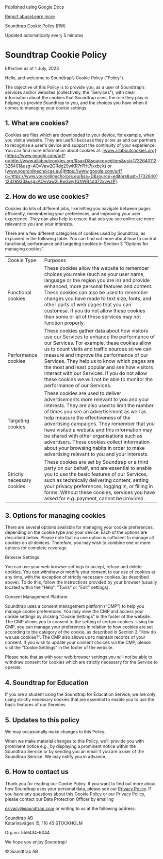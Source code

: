 Published using Google Docs

[Report abuse](https://drive.google.com/abuse?id=AKkXjoylEyV-_ZdMQGHWMy7a2GbF-bnUHr8CnDlAiIR6h-yn2epXAEVv8buZF7gkkd0Pnpd6a5jCGo4S3fX7TMs:0&docurl=https://docs.google.com/document/d/e/2PACX-1vSzR98HcSfgGp5PvZbh6J6BkcSIsbZ6FZnZ1dwxOc0COcfliSz62W30vUcnpH1Q_TmbEApie9V5XZu7/pub)[Learn more](https://support.google.com/docs/answer/183965 "Learn more")

Soundtrap Cookie Policy (RW)

Updated automatically every 5 minutes

Soundtrap Cookie Policy
=======================

Effective as of 1 July, 2023

Hello, and welcome to Soundtrap’s Cookie Policy (“Policy”).

The objective of this Policy is to provide you, as a user of Soundtrap’s services and/or websites (collectively, the “Services”), with clear information about the cookies that Soundtrap uses, the role they play in helping us provide Soundtrap to you, and the choices you have when it comes to managing your cookie settings.

1\. What are cookies?
---------------------

Cookies are files which are downloaded to your device, for example, when you visit a website. They are useful because they allow us and our partners to recognise a user's device and support the continuity of your experience. You can find more information about cookies at: [www.allaboutcookies.org](https://www.google.com/url?q=http://www.allaboutcookies.org/&sa=D&source=editors&ust=1732640112326401&usg=AOvVaw2GRdg29wKR7rPHt7ixxbcX) or [www.youronlinechoices.eu](https://www.google.com/url?q=https://www.youronlinechoices.eu/&sa=D&source=editors&ust=1732640112326923&usg=AOvVaw2LRw3wy1GXWB4d372xvwzP).

2\. How do we use cookies?
--------------------------

Cookies do lots of different jobs, like letting you navigate between pages efficiently, remembering your preferences, and improving your user experience. They can also help to ensure that ads you see online are more relevant to you and your interests.

There are a few different categories of cookies used by Soundtrap, as explained in the following table. You can find out more about how to control functional, performance and targeting cookies in Section 3 “Options for managing cookies”.

|     |     |
| --- | --- |
| Cookie Type | Purposes |
| Functional cookies | These cookies allow the website to remember choices you make (such as your user name, language or the region you are in) and provide enhanced, more personal features and content. These cookies can also be used to remember changes you have made to text size, fonts, and other parts of web pages that you can customise. If you do not allow these cookies then some or all of these services may not function properly. |
| Performance cookies | These cookies gather data about how visitors use our Services to enhance the performance of our Services. For example, these cookies allow us to count visits and traffic sources so we can measure and improve the performance of our Services. They help us to know which pages are the most and least popular and see how visitors interact with our Services. If you do not allow these cookies we will not be able to monitor the performance of our Services. |
| Targeting cookies | These cookies are used to deliver advertisements more relevant to you and your interests. They are also used to limit the number of times you see an advertisement as well as help measure the effectiveness of the advertising campaigns. They remember that you have visited a website and this information may be shared with other organisations such as advertisers. These cookies collect information about your browsing habits in order to make advertising relevant to you and your interests. |
| Strictly necessary cookies | These cookies are set by Soundtrap or a third party on our behalf, and are essential to enable you to use the basic features of our Services, such as technically delivering content, setting your privacy preferences, logging in, or filling in forms. Without these cookies, services you have asked for e.g. payment, cannot be provided. |

3\. Options for managing cookies
--------------------------------

There are several options available for managing your cookie preferences, depending on the cookie type and your device. Each of the options are described below. Please note that no one option is sufficient to manage all cookies on all devices. Therefore, you may wish to combine one or more options for complete coverage.

Browser Settings

You can use your web browser settings to accept, refuse and delete cookies. You can withdraw or modify your consent to our use of cookies at any time, with the exception of strictly necessary cookies (as described above). To do this, follow the instructions provided by your browser (usually located within the "Help", "Tools" or "Edit" settings).

Consent Management Platform

Soundtrap uses a consent management platform ("CMP") to help you manage cookie preferences. You may view the CMP and access your cookie settings by clicking “Cookie Settings” in the footer of the website. The CMP allows you to consent to the setting of certain cookies. Using the CMP, you can manage your preferences in relation to how cookies are set according to the category of the cookie, as described in Section 2 “How do we use cookies?”. The CMP also allows us to maintain records of your consent. If you wish to update your consent choices via the CMP, please visit the “Cookie Settings” in the footer of the website.

Please note that as with your web browser settings you will not be able to withdraw consent for cookies which are strictly necessary for the Service to operate.

4\. Soundtrap for Education
---------------------------

If you are a student using the Soundtrap for Education Service, we are only using strictly necessary cookies that are essential to enable you to use the basic features of our Services.

5\. Updates to this policy
--------------------------

We may occasionally make changes to this Policy.

When we make material changes to this Policy, we'll provide you with prominent notice e.g., by displaying a prominent notice within the Soundtrap Service or by sending you an email if you are a user of the Soundtrap Service. We may notify you in advance.

6\. How to contact us
---------------------

Thank you for reading our Cookie Policy. If you want to find out more about how Soundtrap uses your personal data, please see our [Privacy Policy](https://www.google.com/url?q=https://www.soundtrap.com/legal/privacy_world&sa=D&source=editors&ust=1732640112333331&usg=AOvVaw0VpnZt1lpVqL6ndBKY0CNw). If you have any questions about this Cookie Policy or our Privacy Policy, please contact our Data Protection Officer by emailing

privacy@soundtrap.com or writing to us at the following address:

Soundtrap AB  
Katarinavägen 15, 116 45 STOCKHOLM

Org.no. 559434-9044

We hope you enjoy Soundtrap!

© Soundtrap AB